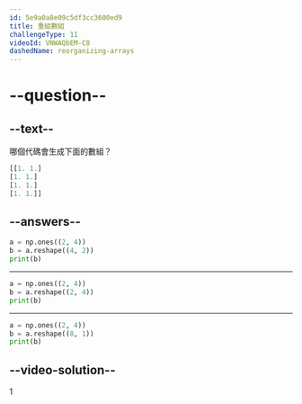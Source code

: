 ```yaml
---
id: 5e9a0a8e09c5df3cc3600ed9
title: 重組數組
challengeType: 11
videoId: VNWAQbEM-C8
dashedName: reorganizing-arrays
---
```


# --question--

## --text--

哪個代碼會生成下面的數組？

```py
[[1. 1.]
[1. 1.]
[1. 1.]
[1. 1.]]
```

## --answers--

```py
a = np.ones((2, 4))
b = a.reshape((4, 2))
print(b)
```

---

```py
a = np.ones((2, 4))
b = a.reshape((2, 4))
print(b)
```

---

```py
a = np.ones((2, 4))
b = a.reshape((8, 1))
print(b)
```

## --video-solution--

1

